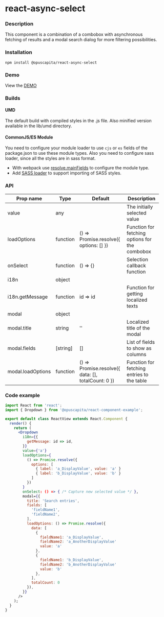 # react-async-select

### Description
This component is a combination of a combobox with asynchronous fetching of results and a modal search dialog for more filtering possibilities.

### Installation
```
npm install @opuscapita/react-async-select
```

### Demo
View the [DEMO](https://opuscapita.github.io/react-async-select)

### Builds
#### UMD
The default build with compiled styles in the .js file. Also minified version available in the lib/umd directory.
#### CommonJS/ES Module
You need to configure your module loader to use `cjs` or `es` fields of the package.json to use these module types.
Also you need to configure sass loader, since all the styles are in sass format.
* With webpack use [resolve.mainFields](https://webpack.js.org/configuration/resolve/#resolve-mainfields) to configure the module type.
* Add [SASS loader](https://github.com/webpack-contrib/sass-loader) to support importing of SASS styles.

### API
| Prop name                | Type             | Default                                            | Description                                    |
| ------------------------ | ---------------- | -------------------------------------------------- | ---------------------------------------------- |
| value                    | any              |                                                    | The initially selected value                   |
| loadOptions              | function         | () => Promise.resolve({ options: [] })             | Function for fetching options for the combobox |
| onSelect                 | function         | () => {}                                           | Selection callback function                    |
| i18n                     | object           |                                                    |                                                |
| i18n.getMessage          | function         | id => id                                           | Function for getting localized texts           |
| modal                    | object           |                                                    |                                                |
| modal.title              | string           | ''                                                 | Localized title of the modal                   |
| modal.fields             | [string]         | []                                                 | List of fields to show as columns              |
| modal.loadOptions        | function         | () => Promise.resolve({ data: [], totalCount: 0 }) | Function for fetching entries to the table     |

### Code example
```jsx
import React from 'react';
import { Dropdown } from '@opuscapita/react-component-example';

export default class ReactView extends React.Component {
  render() {
    return (
      <Dropdown
        i18n={{
          getMessage: id => id,
        }}
        value={'a'}
        loadOptions={
          () => Promise.resolve({
            options: [
              { label: 'a_DisplayValue', value: 'a' }
              { label: 'b_DisplayValue', value: 'b' }
            ]
          })
        }
        onSelect: () => { /* Capture new selected value */ },
        modal={{
          title: 'Search entries',
          fields: [
            'fieldName1',
            'fieldName2',
          ],
          loadOptions: () => Promise.resolve({
            data: [
              {
                fieldName1: 'a_DisplayValue',
                fieldName2: 'a_AnotherDisplayValue'
                value: 'a'
              },
              {
                fieldName1: 'b_DisplayValue',
                fieldName2: 'b_AnotherDisplayValue'
                value: 'b'
              },
            ],
            totalCount: 0
          }),
        }}
      />
    );
  }
}
```

